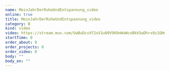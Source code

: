 ```yaml
---
name: MeinJahrDerRuheUndEntspannung_video
online: true
title: MeinJahrDerRuheUndEntspannung_video
category: B
kind: video
video: https://stream.mux.com/UwBuDcvXf2xV1u00V969nWaWcoBkk5wDhrx9z1QHnYjs.m3u8
startTime: 0
order_about: 0
order_projects: 0
order_video: 0
body: ""
body_en: ""
---
```

